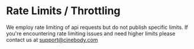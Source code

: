 # Rate Limits / Throttling

We employ rate limiting of api requests but do not publish specific limits. If you're encountering rate limiting issues and need higher limits please contact us at [support@cinebody.com](support@cinebody.com)